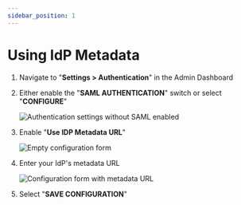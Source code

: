 ```yaml
---
sidebar_position: 1
---
```


# Using IdP Metadata

1. Navigate to "**Settings > Authentication**" in the Admin Dashboard

2. Either enable the "**SAML AUTHENTICATION**" switch or select "**CONFIGURE**"

   ![Authentication settings without SAML enabled](/img/sso/authentication-index-without-saml.png)

3. Enable "**Use IDP Metadata URL**"

   ![Empty configuration form](/img/sso/configure-blank.png)

4. Enter your IdP's metadata URL

   ![Configuration form with metadata URL](/img/sso/configure-with-metadata.png)

5. Select "**SAVE CONFIGURATION**"
